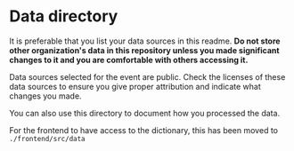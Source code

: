 # Data directory

It is preferable that you list your data sources in this readme. **Do not store other organization's data in this repository unless you made significant changes to it and you are comfortable with others accessing it.**

Data sources selected for the event are public. Check the licenses of these data sources to ensure you give proper attribution and indicate what changes you made. 

You can also use this directory to document how you processed the data.

For the frontend to have access to the dictionary, this has been moved to `./frontend/src/data`
